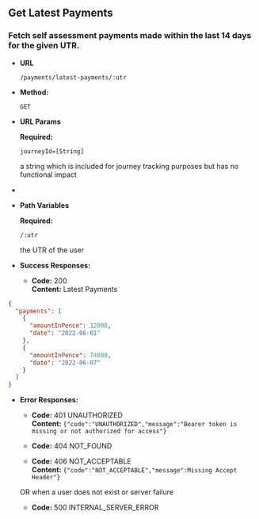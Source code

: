 Get Latest Payments
----

### Fetch self assessment payments made within the last 14 days for the given UTR.

* **URL**

  `/payments/latest-payments/:utr`

* **Method:**

  `GET`

* **URL Params**

  **Required:**

  `journeyId=[String]`

  a string which is included for journey tracking purposes but has no functional impact
* 
* **Path Variables**

  **Required:**

  `/:utr`

  the UTR of the user

* **Success Responses:**

    * **Code:** 200 <br />
      **Content:** Latest Payments

```json
{
  "payments": [
    {
      "amountInPence": 12000,
      "date": "2022-06-01"
    },
    {
      "amountInPence": 74000,
      "date": "2022-06-07"
    }
  ]
}
```

* **Error Responses:**

    * **Code:** 401 UNAUTHORIZED <br/>
      **Content:** `{"code":"UNAUTHORIZED","message":"Bearer token is missing or not authorized for access"}`

    * **Code:** 404 NOT_FOUND <br/>

    * **Code:** 406 NOT_ACCEPTABLE <br/>
      **Content:** `{"code":"NOT_ACCEPTABLE","message":Missing Accept Header"}`

  OR when a user does not exist or server failure

    * **Code:** 500 INTERNAL_SERVER_ERROR <br/>




